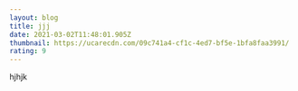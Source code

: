 ```yaml
---
layout: blog
title: jjj
date: 2021-03-02T11:48:01.905Z
thumbnail: https://ucarecdn.com/09c741a4-cf1c-4ed7-bf5e-1bfa8faa3991/
rating: 9
---
```

hjhjk